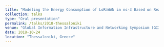```yaml
---
title: "Modeling the Energy Consumption of LoRaWAN in ns-3 Based on Real World Measurements"
collection: talks
type: "Oral presentation"
permalink: /talks/2018-thessaloniki
venue: "Global Information Infrastructure and Networking Symposium (GIIS), Piraeus Bank Conference Centre"
date: 2018-10-24
location: "Thessaloniki, Greece"
---
```

